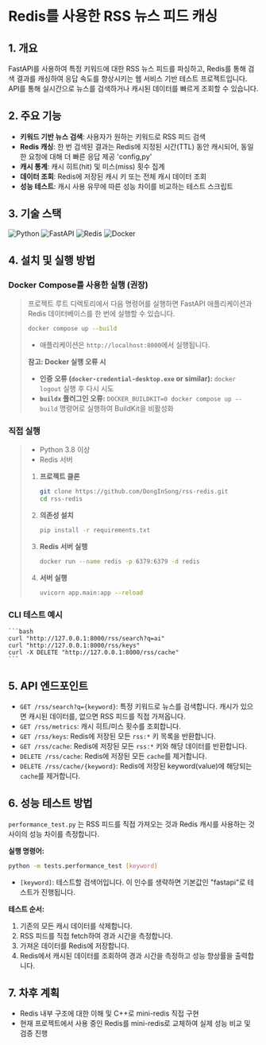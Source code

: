 # Redis를 사용한 RSS 뉴스 피드 캐싱

## 1. 개요

FastAPI를 사용하여 특정 키워드에 대한 RSS 뉴스 피드를 파싱하고, Redis를 통해 검색 결과를 캐싱하여 응답 속도를 향상시키는 웹 서비스 기반 테스트 프로젝트입니다. API를 통해 실시간으로 뉴스를 검색하거나 캐시된 데이터를 빠르게 조회할 수 있습니다.

## 2. 주요 기능

- **키워드 기반 뉴스 검색**: 사용자가 원하는 키워드로 RSS 피드 검색
- **Redis 캐싱**: 한 번 검색된 결과는 Redis에 지정된 시간(TTL) 동안 캐시되어, 동일한 요청에 대해 더 빠른 응답 제공 'config,py'
- **캐시 통계**: 캐시 히트(hit) 및 미스(miss) 횟수 집계
- **데이터 조회**: Redis에 저장된 캐시 키 또는 전체 캐시 데이터 조회
- **성능 테스트**: 캐시 사용 유무에 따른 성능 차이를 비교하는 테스트 스크립트

## 3. 기술 스택

![Python](https://img.shields.io/badge/Python-3776AB?style=for-the-badge&logo=python&logoColor=white)  ![FastAPI](https://img.shields.io/badge/FastAPI-009688?style=for-the-badge&logo=fastapi&logoColor=white)  ![Redis](https://img.shields.io/badge/Redis-DC382D?style=for-the-badge&logo=redis&logoColor=white)  ![Docker](https://img.shields.io/badge/Docker-2496ED?style=for-the-badge&logo=docker&logoColor=white)  

## 4. 설치 및 실행 방법

### Docker Compose를 사용한 실행 (권장)
>
> 프로젝트 루트 디렉토리에서 다음 명령어를 실행하면 FastAPI 애플리케이션과 Redis 데이터베이스를 한 번에 실행할 수 있습니다.
> 
> ```bash
> docker compose up --build
> ```
> 
> - 애플리케이션은 `http://localhost:8000`에서 실행됩니다.
> 
> **참고: Docker 실행 오류 시**
> 
> - **인증 오류 (`docker-credential-desktop.exe` or similar):** `docker logout` 실행 후 다시 시도
> - **`buildx` 플러그인 오류:** `DOCKER_BUILDKIT=0 docker compose up --build` 명령어로 실행하여 BuildKit을 비활성화


### 직접 실행
> 
> - Python 3.8 이상
> - Redis 서버
> 
> 1.  **프로젝트 클론**
>     ```bash
>     git clone https://github.com/DongInSong/rss-redis.git
>     cd rss-redis
>     ```
> 
> 2.  **의존성 설치**
>     ```bash
>     pip install -r requirements.txt
>     ```
> 
> 3.  **Redis 서버 실행**   
>     ```bash
>     docker run --name redis -p 6379:6379 -d redis
>     ```
> 
> 4.  **서버 실행**
>     ```bash
>     uvicorn app.main:app --reload
>     ```

### CLI 테스트 예시
    ```bash
    curl "http://127.0.0.1:8000/rss/search?q=ai"
    curl "http://127.0.0.1:8000/rss/keys"
    curl -X DELETE "http://127.0.0.1:8000/rss/cache"
    ```

## 5. API 엔드포인트

- `GET /rss/search?q={keyword}`: 특정 키워드로 뉴스를 검색합니다. 캐시가 있으면 캐시된 데이터를, 없으면 RSS 피드를 직접 가져옵니다.
- `GET /rss/metrics`: 캐시 히트/미스 횟수를 조회합니다.
- `GET /rss/keys`: Redis에 저장된 모든 `rss:*` 키 목록을 반환합니다.
- `GET /rss/cache`: Redis에 저장된 모든 `rss:*` 키와 해당 데이터를 반환합니다.
- `DELETE /rss/cache`: Redis에 저장된 모든 `cache`를 제거합니다.
- `DELETE /rss/cache/{keyword}`: Redis에 저장된 keyword(value)에 해당되는 `cache`를 제거합니다.

## 6. 성능 테스트 방법

`performance_test.py` 는 RSS 피드를 직접 가져오는 것과 Redis 캐시를 사용하는 것 사이의 성능 차이를 측정합니다.

**실행 명령어:**

```bash
python -m tests.performance_test [keyword]
```

- `[keyword]`: 테스트할 검색어입니다. 이 인수를 생략하면 기본값인 "fastapi"로 테스트가 진행됩니다.

**테스트 순서:**
1.  기존의 모든 캐시 데이터를 삭제합니다.
2.  RSS 피드를 직접 fetch하여 경과 시간을 측정합니다.
3.  가져온 데이터를 Redis에 저장합니다.
4.  Redis에서 캐시된 데이터를 조회하여 경과 시간을 측정하고 성능 향상률을 출력합니다.

## 7. 차후 계획
- Redis 내부 구조에 대한 이해 및 C++로 mini-redis 직접 구현
- 현재 프로젝트에서 사용 중인 Redis를 mini-redis로 교체하여 실제 성능 비교 및 검증 진행
